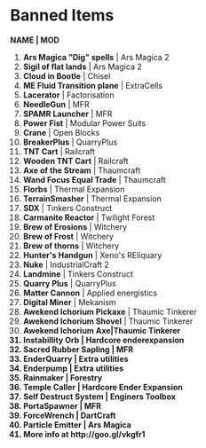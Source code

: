 <h1> Banned Items</h1>
<b>NAME | MOD </b>

<ol>
	<li><b>Ars Magica "Dig" spells</b> | Ars Magica 2 </li>
	<li><b>Sigil of flat lands</b> | Ars Magica 2  </li>
	<li><b>Cloud in Bootle</b> | Chisel  </li>
	<li><b>ME Fluid Transition plane</b> | ExtraCells </li>
	<li><b>Lacerator</b> | Factorisation </li>
	<li><b>NeedleGun</b> | MFR </li>
	<li><b>SPAMR Launcher</b> | MFR </li>
	<li><b>Power Fist</b> | Modular Power Suits </li>
	<li><b>Crane</b> | Open Blocks  </li>
	<li><b>BreakerPlus</b> | QuarryPlus </li>
	<li><b>TNT Cart</b> | Railcraft  </li>
	<li><b>Wooden TNT Cart</b> | Railcraft  </li>
	<li><b>Axe of the Stream</b> | Thaumcraft  </li>
	<li><b>Wand Focus Equal Trade</b> | Thaumcraft  </li>
	<li><b>Florbs</b> | Thermal Expansion </li>
	<li><b>TerrainSmasher</b> | Thermal Expansion </li>
	<li><b>SDX</b> | Tinkers Construct  </li>
	<li><b>Carmanite Reactor</b> | Twilight Forest  </li>
	<li><b>Brew of Erosions</b> | Witchery  </li>
	<li><b>Brew of Frost</b> | Witchery  </li>
	<li><b>Brew of thorns</b> | Witchery  </li>
	<li><b>Hunter's Handgun</b> | Xeno's REliquary  </li>
	<li><b>Nuke</b> | IndustrialCraft 2  </li>
	<li><b>Landmine</b> | Tinkers Construct  </li>
	<li><b>Quarry Plus</b> | QuarryPlus  </li>
	<li><b>Matter Cannon</b> | Applied energistics  </li>
	<li><b>Digital Miner</b> | Mekanism  </li>
	<li><b>Awekend Ichorium Pickaxe</b> | Thaumic Tinkerer  </li>
	<li><b>Awekend Ichorium Shovel</b> | Thaumic Tinkerer  </li>
	<li><b>Awekend Ichorium Axe|Thaumic Tinkerer  </li>
	<li><b>Instabillity Orb</b> | Hardcore enderexpansion  </li>
	<li><b>Sacred Rubber Sapling</b> | MFR </li>
	<li><b>EnderQuarry</b> | Extra utilities  </li>
	<li><b>Enderpump</b> | Extra utilities  </li>
	<li><b>Rainmaker</b> | Forestry  </li>
	<li><b>Temple Caller</b> | Hardcore Ender Expansion  </li>
	<li><b>Self Destruct System</b> | Enginers Toolbox  </li>
	<li><b>PortaSpawner</b> | MFR  </li>
	<li><b>ForceWrench</b> | DartCraft  </li>
	<li><b>Particle Emitter</b> | Ars Magica  </li>
	<li>More info at http://goo.gl/vkgfr1</li>
</ol>